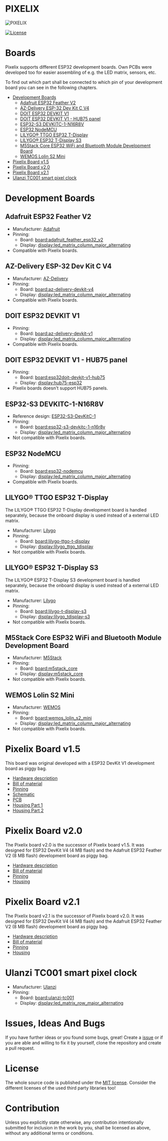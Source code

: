 # PIXELIX <!-- omit in toc -->
![PIXELIX](../images/LogoBlack.png)

[![License](https://img.shields.io/badge/license-MIT-blue.svg)](http://choosealicense.com/licenses/mit/)

# Boards <!-- omit in toc -->
Pixelix supports different ESP32 development boards. Own PCBs were developed too for easier assembling of e.g. the LED matrix, sensors, etc.

To find out which part shall be connected to which pin of your development board you can see in the following chapters.

* [Development Boards](#development-boards)
  * [Adafruit ESP32 Feather V2](#adafruit-esp32-feather-v2)
  * [AZ-Delivery ESP-32 Dev Kit C V4](#az-delivery-esp-32-dev-kit-c-v4)
  * [DOIT ESP32 DEVKIT V1](#doit-esp32-devkit-v1)
  * [DOIT ESP32 DEVKIT V1 - HUB75 panel](#doit-esp32-devkit-v1---hub75-panel)
  * [ESP32-S3 DEVKITC-1-N16R8V](#esp32-s3-devkitc-1-n16r8v)
  * [ESP32 NodeMCU](#esp32-nodemcu)
  * [LILYGO® TTGO ESP32 T-Display](#lilygo-ttgo-esp32-t-display)
  * [LILYGO® ESP32 T-Display S3](#lilygo-esp32-t-display-s3)
  * [M5Stack Core ESP32 WiFi and Bluetooth Module Development Board](#m5stack-core-esp32-wifi-and-bluetooth-module-development-board)
  * [WEMOS Lolin S2 Mini](#wemos-lolin-s2-mini)
* [Pixelix Board v1.5](#pixelix-board-v15)
* [Pixelix Board v2.0](#pixelix-board-v20)
* [Pixelix Board v2.1](#pixelix-board-v21)
* [Ulanzi TC001 smart pixel clock](#ulanzi-tc001-smart-pixel-clock)

# Development Boards

## Adafruit ESP32 Feather V2
* Manufacturer: [Adafruit](https://learn.adafruit.com/adafruit-esp32-feather-v2/overview)
* Pinning:
  * Board: [board:adafruit_feather_esp32_v2](../../config/board.ini)
  * Display: [display:led_matrix_column_major_alternating](../../config/display.ini)
* Compatible with Pixelix boards.

## AZ-Delivery ESP-32 Dev Kit C V4
* Manufacturer: [AZ-Delivery](https://www.az-delivery.de/products/esp-32-dev-kit-c-v4)
* Pinning:
  * Board: [board:az-delivery-devkit-v4](../../config/board.ini)
  * Display: [display:led_matrix_column_major_alternating](../../config/display.ini)
* Compatible with Pixelix boards.

## DOIT ESP32 DEVKIT V1
* Pinning:
  * Board: [board:az-delivery-devkit-v1](../../config/board.ini)
  * Display: [display:led_matrix_column_major_alternating](../../config/display.ini)
* Compatible with Pixelix boards.

## DOIT ESP32 DEVKIT V1 - HUB75 panel
* Pinning:
  * Board: [board:esp32doit-devkit-v1-hub75](../../config/board.ini)
  * Display: [display:hub75-esp32](../../config/display.ini)
* Pixelix boards doesn't support HUB75 panels.

## ESP32-S3 DEVKITC-1-N16R8V
* Reference design: [ESP32-S3-DevKitC-1](https://docs.espressif.com/projects/esp-idf/en/latest/esp32s3/hw-reference/esp32s3/user-guide-devkitc-1-v1.0.html)
* Pinning:
  * Board: [board:esp32-s3-devkitc-1-n16r8v](../../config/board.ini)
  * Display: [display:led_matrix_column_major_alternating](../../config/display.ini)
* Not compatible with Pixelix boards.

## ESP32 NodeMCU
* Pinning:
  * Board: [board:esp32-nodemcu](../../config/board.ini)
  * Display: [display:led_matrix_column_major_alternating](../../config/display.ini)
* Compatible with Pixelix boards.

## LILYGO&reg; TTGO ESP32 T-Display
The LILYGO&reg; TTGO ESP32 T-Display development board is handled separately, because the onboard display is used instead of a external LED matrix.

* Manufacturer: [Lilygo](http://www.lilygo.cn/prod_view.aspx?TypeId=50033&Id=1126&FId=t3:50033:3)
* Pinning:
  * Board: [board:lilygo-ttgo-t-display](../../config/board.ini)
  * Display: [display:lilygo_ttgo_tdisplay](../../config/display.ini)
* Not compatible with Pixelix boards.

## LILYGO&reg; ESP32 T-Display S3
The LILYGO&reg; ESP32 T-Display S3 development board is handled separately, because the onboard display is used instead of a external LED matrix.

* Manufacturer: [Lilygo](https://www.lilygo.cc/products/t-display-s3)
* Pinning:
  * Board: [board:lilygo-t-display-s3](../../config/board.ini)
  * Display: [display:lilygo_tdisplay-s3](../../config/display.ini)
* Not compatible with Pixelix boards.

## M5Stack Core ESP32 WiFi and Bluetooth Module Development Board
* Manufacturer: [M5Stack](https://m5stack.com/)
* Pinning:
  * Board: [board:m5stack_core](../../config/board.ini)
  * Display: [display:m5stack_core](../../config/display.ini)
* Not compatible with Pixelix boards.

## WEMOS Lolin S2 Mini
* Manufacturer: [WEMOS](https://www.wemos.cc/en/latest/s2/s2_mini.html)
* Pinning:
  * Board: [board:wemos_lolin_s2_mini](../../config/board.ini)
  * Display: [display:led_matrix_column_major_alternating](../../config/display.ini)
* Not compatible with Pixelix boards.

# Pixelix Board v1.5
This board was original developed with a ESP32 DevKit V1 development board as piggy bag.
* [Hardware description](./pixelix/v1.5/ELECTRONIC.md)
* [Bill of material](./pixelix/v1.5/BOM.md)
* [Pinning](../../lib/HalLedMatrix/Board.h)
* [Schematic](./pixelix/v1.5/schematics/)
* [PCB](./pixelix/v1.5/pcb/)
* [Housing Part 1](https://www.thingiverse.com/thing:2791276)
* [Housing Part 2](https://www.thingiverse.com/thing:3884621)

# Pixelix Board v2.0
The Pixelix board v2.0 is the successor of Pixelix board v1.5. It was designed for ESP32 DevKit V4 (4 MB flash) and the Adafruit ESP32 Feather V2 (8 MB flash) development board as piggy bag.
* [Hardware description](./pixelix/v2.0/ELECTRONIC.md)
* [Bill of material](./pixelix/v2.0/BOM.md)
* [Pinning](../../lib/HalLedMatrix/Board.h)
* [Housing](./pixelix/housing/)

# Pixelix Board v2.1
The Pixelix board v2.1 is the successor of Pixelix board v2.0. It was designed for ESP32 DevKit V4 (4 MB flash) and the Adafruit ESP32 Feather V2 (8 MB flash) development board as piggy bag.
* [Hardware description](./pixelix/v2.1/ELECTRONIC.md)
* [Bill of material](./pixelix/v2.1/BOM.md)
* [Pinning](../../lib/HalLedMatrix/Board.h)
* [Housing](./pixelix/housing/)

# Ulanzi TC001 smart pixel clock
* Manufacturer: [Ulanzi](https://www.ulanzi.com/products/ulanzi-pixel-smart-clock-2882)
* Pinning:
  * Board: [board:ulanzi-tc001](../../config/board.ini)
  * Display: [display:led_matrix_row_major_alternating](../../config/display.ini)

# Issues, Ideas And Bugs <!-- omit in toc -->
If you have further ideas or you found some bugs, great! Create a [issue](https://github.com/BlueAndi/Pixelix/issues) or if you are able and willing to fix it by yourself, clone the repository and create a pull request.

# License <!-- omit in toc -->
The whole source code is published under the [MIT license](http://choosealicense.com/licenses/mit/).
Consider the different licenses of the used third party libraries too!

# Contribution <!-- omit in toc -->
Unless you explicitly state otherwise, any contribution intentionally submitted for inclusion in the work by you, shall be licensed as above, without any
additional terms or conditions.
